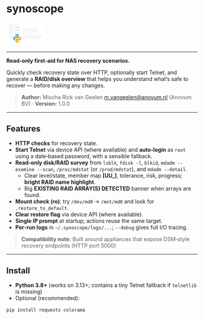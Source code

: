 # synoscope

<img src="https://raw.githubusercontent.com/AnovumBV/synoscope/refs/heads/main/img/synoscope.png" width="20%" />

---

**Read‑only first‑aid for NAS recovery scenarios.**  

Quickly check recovery state over HTTP, optionally start Telnet, and generate a **RAID/disk overview** that helps you understand what’s safe to recover — before making any changes.

> **Author:** Mischa Rick van Geelen <m.vangeelen@anovum.nl> (Anovum BV) · **Version:** 1.0.0

---

## Features

- **HTTP checks** for recovery state.
- **Start Telnet** via device API (where available) and **auto‑login** as `root` using a date‑based password, with a sensible fallback.
- **Read‑only disk/RAID survey** from `lsblk`, `fdisk -l`, `blkid`, `mdadm --examine --scan`, `/proc/mdstat` (or `/prod/mdstat`), and `mdadm --detail`.
  - Clear level/state, member map **[UU_]**, tolerance, risk, progress; **bright RAID name highlight**.
  - Big **EXISTING RAID ARRAY(S) DETECTED** banner when arrays are found.
- **Mount check (ro)**: try `/dev/md0` → `/mnt/md0` and look for `.restore_to_default`.
- **Clear restore flag** via device API (where available).
- **Single IP prompt** at startup; actions reuse the same target.
- **Per‑run logs** in `~/.synoscope/logs/...`; `--debug` gives full I/O tracing.

> **Compatibility note:** Built around appliances that expose DSM‑style recovery endpoints (HTTP port 5000)

---

## Install

- **Python 3.8+** (works on 3.13+; contains a tiny Telnet fallback if `telnetlib` is missing)
- Optional (recommended):

```bash
pip install requests colorama
